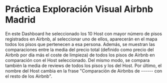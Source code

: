 # Práctica Exploración Visual Airbnb Madrid

En este Dashboard he seleccionado los 10 Host con mayor número de pisos registrados en Airbnb, al seleccionar uno de ellos, aparecerán en el mapa todos los pisos que pertenecen a esa persona.
Además, se muestran las comparaciones entre la media del precio total (definido como precio del Airbnb por día más el coste de limpieza) de todos los pisos de Airbnb en comparación con el Host seleccionado. Del mismo modo, se compara también la media de reviews de todos los pisos y los del Host.
Por último, el nombre del Host cambia en la frase "Comparación de Airbnbs de ------ con el resto de los Airbnb".
